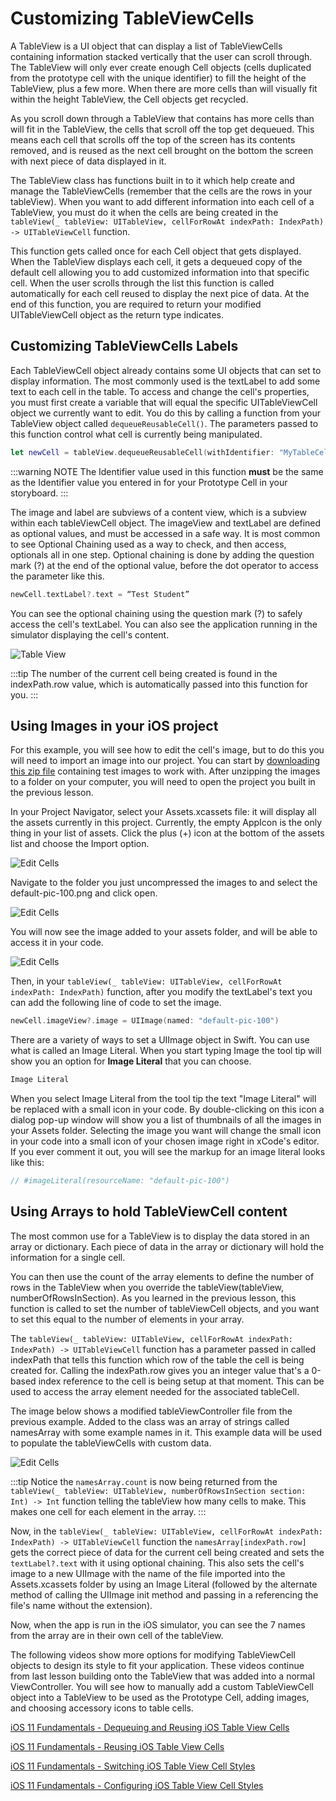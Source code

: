# Customizing TableViewCells

A TableView is a UI object that can display a list of TableViewCells containing information stacked vertically that the user can scroll through.  The TableView will only ever create enough Cell objects (cells duplicated from the prototype cell with the unique identifier) to fill the height of the TableView, plus a few more.  When there are more cells than will visually fit within the height TableView, the Cell objects get recycled.  

As you scroll down through a TableView that contains has more cells than will fit in the TableView, the cells that scroll off the top get dequeued.  This means each cell that scrolls off the top of the screen has its contents removed, and is reused as the next cell brought on the bottom the screen with next piece of data displayed in it.

The TableView class has functions built in to it which help create and manage the TableViewCells (remember that the cells are the rows in your tableView).  When you want to add different information into each cell of a TableView, you must do it when the cells are being created in the `tableView(_ tableView: UITableView, cellForRowAt indexPath: IndexPath) -> UITableViewCell` function.

This function gets called once for each Cell object that gets displayed.  When the TableView displays each cell, it gets a dequeued copy of the default cell allowing you to add customized information into that specific cell.  When the user scrolls through the list this function is called automatically for each cell reused to display the next pice of data.  At the end of this function, you are required to return your modified UITableViewCell object as the return type indicates.

## Customizing TableViewCells Labels

Each TableViewCell object already contains some UI objects that can set to display information.  The most commonly used is the textLabel to add some text to each cell in the table.  To access and change the cell's properties, you must first create a variable that will equal the specific UITableViewCell object we currently want to edit.  You do this by calling a function from your TableView object called `dequeueReusableCell()`.  The parameters passed to this function control what cell is currently being manipulated.

```swift
let newCell = tableView.dequeueReusableCell(withIdentifier: "MyTableCell", for: indexPath)
```

:::warning NOTE
The Identifier value used in this function **must** be the same as the Identifier value you entered in for your Prototype Cell in your storyboard.
:::

The image and label are subviews of a content view, which is a subview within each tableViewCell object.  The imageView and textLabel are defined as optional values, and must be accessed in a safe way.  It is most common to see Optional Chaining used as a way to check, and then access, optionals all in one step.  Optional chaining is done by adding the question mark (?) at the end of the optional value, before the dot operator to access the parameter like this.

```swift
newCell.textLabel?.text = “Test Student”
```

You can see the optional chaining using the question mark (?) to safely access the cell's textLabel.  You can also see the application running in the simulator displaying the cell's content.

![Table View](/F2020/assets/img/EditCell_1.png)

:::tip
The number of the current cell being created is found in the indexPath.row value, which is automatically passed into this function for you.
:::

## Using Images in your iOS project

For this example, you will see how to edit the cell's image, but to do this you will need to import an image into our project.  You can start by  [downloading this zip file](/F2020/assets/downloads/ImageAssets.zip) containing test images to work with.  After unzipping the images to a folder on your computer, you will need to open the project you built in the previous lesson.

In your Project Navigator, select your Assets.xcassets file: it will display all the assets currently in this project.  Currently, the empty AppIcon is the only thing in your list of assets.  Click the plus (+) icon at the bottom of the assets list and choose the Import option.

![Edit Cells](/F2020/assets/img/EditCell_2.png)

Navigate to the folder you just uncompressed the images to and select the default-pic-100.png and click open.

![Edit Cells](/F2020/assets/img/EditCell_3.png)

You will now see the image added to your assets folder, and will be able to access it in your code.

![Edit Cells](/F2020/assets/img/EditCell_4.png)

Then, in your `tableView(_ tableView: UITableView, cellForRowAt indexPath: IndexPath)` function, after you modify the textLabel's text you can add the following line of code to set the image.

```swift
newCell.imageView?.image = UIImage(named: "default-pic-100")
```

There are a variety of ways to set a UIImage object in Swift. You can use what is called an Image Literal.  When you start typing Image the tool tip will show you an option for **Image Literal** that you can choose.

```swift
Image Literal
```

When you select Image Literal from the tool tip the text "Image Literal" will be replaced with a small icon in your code.  By double-clicking on this icon a dialog pop-up window will show you a list of thumbnails of all the images in your Assets folder.  Selecting the image you want will change the small icon in your code into a small icon of your chosen image right in xCode's editor.  If you ever comment it out, you will see the markup for an image literal looks like this:

```swift
// #imageLiteral(resourceName: "default-pic-100")
```

## Using Arrays to hold TableViewCell content

The most common use for a TableView is to display the data stored in an array or dictionary.  Each piece of data in the array or dictionary will hold the information for a single cell.

You can then use the count of the array elements to define the number of rows in the TableView when you override the tableView(tableView, numberOfRowsInSection).  As you learned in the previous lesson, this function is called to set the number of tableViewCell objects, and you want to set this equal to the number of elements in your array.

The `tableView(_ tableView: UITableView, cellForRowAt indexPath: IndexPath) -> UITableViewCell` function has a parameter passed in called indexPath that tells this function which row of the table the cell is being created for.  Calling the indexPath.row gives you an integer value that's a 0-based index reference to the cell is being setup at that moment.  This can be used to access the array element needed for the associated tableCell.

The image below shows a modified tableViewController file from the previous example.  Added to the class was an array of strings called namesArray with some example names in it.  This example data will be used to populate the tableViewCells with custom data.

![Edit Cells](/F2020/assets/img/EditCell_5.png)

:::tip
Notice the `namesArray.count` is now being returned from the `tableView(_ tableView: UITableView, numberOfRowsInSection section: Int) -> Int` function telling the tableView how many cells to make.  This makes one cell for each element in the array.
:::

Now, in the `tableView(_ tableView: UITableView, cellForRowAt indexPath: IndexPath) -> UITableViewCell` function the `namesArray[indexPath.row]` gets the correct piece of data for the current cell being created and sets the `textLabel?.text` with it using optional chaining.  This also sets the cell's image to a new UIImage with the name of the file imported into the Assets.xcassets folder by using an Image Literal (followed by the alternate method of calling the UIImage init method and passing in a referencing the file's name without the extension).  

Now, when the app is run in the iOS simulator, you can see the 7 names from the array are in their own cell of the tableView.

The following videos show more options for modifying TableViewCell objects to design its style to fit your application.  These videos continue from last lesson building onto the TableView that was added into a normal ViewController.  You will see how to manually add a custom TableViewCell object into a TableView to be used as the Prototype Cell, adding images, and choosing accessory icons to table cells.

[iOS 11 Fundamentals - Dequeuing and Reusing iOS Table View Cells <Badge text="Pluralsight"/>](https://app.pluralsight.com/course-player?clipId=3d4ca343-4b6d-4345-9175-bad70f8df60d)

[iOS 11 Fundamentals - Reusing iOS Table View Cells <Badge text="Pluralsight"/>](https://app.pluralsight.com/course-player?clipId=2c17e870-82dc-470b-bbbb-a5453b95b6ff)

[iOS 11 Fundamentals - Switching iOS Table View Cell Styles <Badge text="Pluralsight"/>](https://app.pluralsight.com/course-player?clipId=e2bebd32-6127-4961-98cb-58bca9d34886)

[iOS 11 Fundamentals - Configuring iOS Table View Cell Styles <Badge text="Pluralsight"/>](https://app.pluralsight.com/course-player?clipId=cc976b5a-aefc-425d-a167-b99b2ddc976c)
